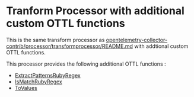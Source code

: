 # Tranform Processor with additional custom OTTL functions

This is the same transform processor as [opentelemetry-collector-contrib/processor/transformprocessor/README.md](https://github.com/open-telemetry/opentelemetry-collector-contrib/blob/main/processor/transformprocessor/README.md) with addtional custom OTTL functions.

This processor provides the following additional OTTL functions : 
- [ExtractPatternsRubyRegex](func_extract_patterns_ruby_regex.go)
- [IsMatchRubyRegex](func_is_match_ruby_regex.go)
- [ToValues](func_to_values.go)